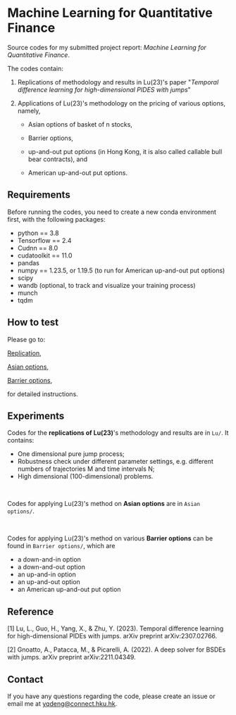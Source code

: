 # Machine Learning for Quantitative Finance

Source codes for my submitted project report: *Machine Learning for Quantitative Finance*. 

The codes contain:
1. Replications of methodology and results in Lu(23)'s paper "*Temporal difference learning for high-dimensional PIDES with jumps*"

2. Applications of Lu(23)'s methodology on the pricing of various options, namely,

   - Asian options of basket of n stocks,

   - Barrier options, 

   - up-and-out put options (in Hong Kong, it is also called callable bull bear contracts), and 

   - American up-and-out put options.

## Requirements

Before running the codes, you need to create a new conda environment first, with the following packages:

* python == 3.8
* Tensorflow == 2.4
* Cudnn == 8.0
* cudatoolkit == 11.0
* pandas
* numpy == 1.23.5, or 1.19.5 (to run for American up-and-out put options)
* scipy
* wandb (optional, to track and visualize your training process)
* munch
* tqdm

## How to test
Please go to: 

[Replication](./Lu/README.md), 

[Asian options](./Asian%20options/README.md),

[Barrier options](./Barrier%20options/README.md), 

for detailed instructions.

## Experiments

Codes for the **replications of Lu(23)**'s methodology and results are in `Lu/`. It contains:

* One dimensional pure jump process;
* Robustness check under different parameter settings, e.g. different numbers of trajectories M and time intervals N;
* High dimensional (100-dimensional) problems.

<br/>

Codes for applying Lu(23)'s method on **Asian options** are in `Asian options/`.

<br/>

Codes for applying Lu(23)'s method on various **Barrier options** can be found in `Barrier options/`, which are 
* a down-and-in option
* a down-and-out option
* an up-and-in option
* an up-and-out option
* an American up-and-out put option

## Reference
[1] Lu, L., Guo, H., Yang, X., & Zhu, Y. (2023). Temporal difference learning for high-dimensional PIDEs with jumps. arXiv preprint arXiv:2307.02766.

[2] Gnoatto, A., Patacca, M., & Picarelli, A. (2022). A deep solver for BSDEs with jumps. arXiv preprint arXiv:2211.04349.

## Contact
If you have any questions regarding the code, please create an issue or email me at yqdeng@connect.hku.hk.
